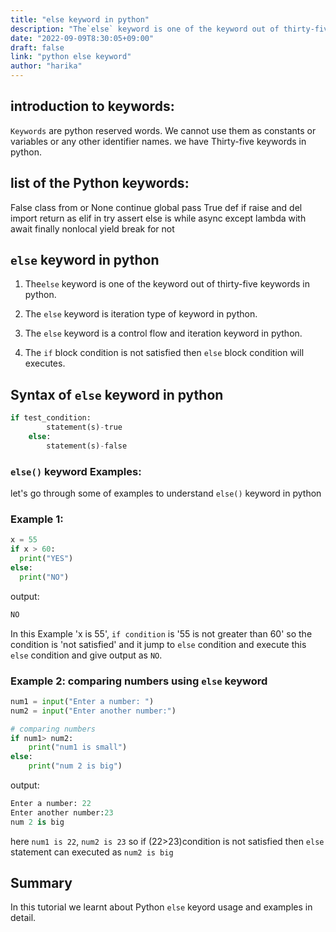 ```yaml
---
title: "else keyword in python"
description: "The`else` keyword is one of the keyword out of thirty-five keywords in python"
date: "2022-09-09T8:30:05+09:00"
draft: false
link: "python else keyword"
author: "harika"
---
```


## introduction to keywords:

`Keywords` are python reserved words.
We cannot use them as constants or variables or any other identifier names.
we have Thirty-five keywords in python.

## list of the Python keywords:

False               class               from                or
None                continue            global              pass
True                def                 if                  raise
and                 del                 import              return
as                  elif                in                  try
assert              else                is                  while
async               except              lambda              with
await               finally             nonlocal            yield
break               for                 not  

## `else` keyword in python

1. The`else` keyword is one of the keyword out of thirty-five keywords in python.

2. The `else` keyword is iteration type of keyword in python.

3. The `else` keyword is a control flow and iteration keyword in python.

4. The `if` block condition is not satisfied then `else` block condition will executes.

## Syntax of `else` keyword in python

```python
if test_condition:
	    statement(s)-true
    else:
	    statement(s)-false
```

### `else()` keyword Examples:

let's go through some of examples to understand `else()` keyword in python

### Example 1:
```python
x = 55
if x > 60:
  print("YES")
else:
  print("NO") 
```
output:

```python
NO
```
In this Example 'x is 55',
`if condition` is '55 is not greater than 60' so the condition is 'not satisfied' and it jump to `else` condition and execute this `else` condition and give output as `NO`.


### Example 2: comparing numbers using `else` keyword

```python
num1 = input("Enter a number: ")
num2 = input("Enter another number:")

# comparing numbers 
if num1> num2:
    print("num1 is small")
else:
    print("num 2 is big")
```
output:

```python
Enter a number: 22
Enter another number:23
num 2 is big
```
here `num1 is 22`, `num2 is 23` so if (22>23)condition is not satisfied then `else` statement can executed as `num2 is big`


## Summary
In this tutorial we learnt about Python `else` keyord usage and examples in detail.




